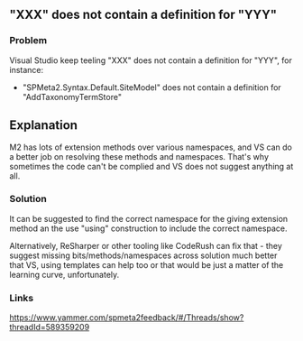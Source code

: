 ﻿---
Title: XXX does not contain a definition for YYY
Order: 1001
---

## "XXX" does not contain a definition for "YYY"

### Problem
Visual Studio keep teeling "XXX" does not contain a definition for "YYY", for instance:
* "SPMeta2.Syntax.Default.SiteModel"  does not contain a definition for "AddTaxonomyTermStore"

## Explanation
M2 has lots of extension methods over various namespaces, and VS can do a better job on resolving these methods and namespaces. That's why sometimes the code can't be complied and VS does not suggest anything at all.

### Solution
It can be suggested to find the correct namespace for the giving extension method an the use "using" construction to include the correct namespace.

Alternatively, ReSharper or other tooling like CodeRush can fix that - they suggest missing bits/methods/namespaces across solution much better that VS, using templates can help too or that would be just a matter of the learning curve, unfortunately. 

### Links
https://www.yammer.com/spmeta2feedback/#/Threads/show?threadId=589359209